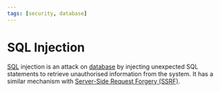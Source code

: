 ```yaml
---
tags: [security, database]
---
```


# SQL Injection

[SQL](202302231241.md) injection is an attack on [database](202302101137.md) by
injecting unexpected SQL statements to retrieve unauthorised information from
the system. It has a similar mechanism with [Server-Side Request Forgery (SSRF)](202204161849.md).
